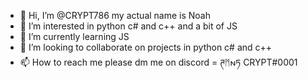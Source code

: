 - 👋 Hi, I’m @CRYPT786 my actual name is Noah
- 👀 I’m interested in python c# and c++ and a bit of JS
- 🌱 I’m currently learning JS
- 💞️ I’m looking to collaborate on projects in python c# and c++
- 📫 How to reach me please dm me on discord = ཊᛗ𐌽ཏ CRYPT#0001

<!---
CRYPT786/CRYPT786 is a ✨ special ✨ repository because its `README.md` (this file) appears on your GitHub profile.
You can click the Preview link to take a look at your changes.
--->
